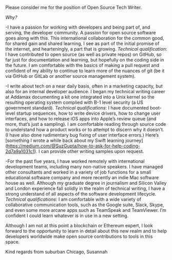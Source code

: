 Please consider me for the position of Open Source Tech Writer.

*Why?*

-I have a passion for working with developers and being part of, and serving, the developer community. A passion for open source software goes along with this. This international collaboration for the common good, for shared gain and shared learning, I see as part of the initial promise of the internet, and hearteningly, a part that is growing. *Technical qualification*: I have contributed to open source (as well as private repos) on GitHub, so far just for documentation and learning, but hopefully on the coding side in the future. I am comfortable with the basics of making a pull request and confident of my ability to continue to learn more of the nuances of git (be it via GitHub or GitLab or another source management system).

-I write about tech on a near daily basis, often in a marketing capacity, but also for an internal developer audience. I began my technical writing career at Addamax documenting a kit one integrated into a Unix kernel so the resulting operating system complied with B-1 level security (a US government standard). *Technical qualifications*: I have documented boot-level startup sequences, how to write device drivers, how to change user interfaces, and how to release iOS apps into Apple’s review queue (and more, that’s just a sampling). I am comfortable reading through source code to understand how a product works or to attempt to discern why it doesn’t. (I have also done rudimentary bug fixing of user interface errors.) Here’s [something I wrote a while back about my Swift learning journey] (https://medium.com/@SuzGupta/how-to-ask-for-help-coding-2d7a9a1031c1). I can provide other writing samples upon request. 

-For the past five years, I have worked remotely with international development teams, including many non-native speakers. I have managed other consultants and worked in a variety of job functions for a small educational software company and more recently an indie Mac software house as well. Although my graduate degree in journalism and Silicon Valley and London experience fall solidly in the realm of technical writing, I have a strong understand of all aspects of the software development lifecycle. *Technical qualifications*: I am comfortable with a wide variety of collaborative communication tools, such as the Google suite, Slack, Skype, and even some more arcane apps such as TeamSpeak and TeamViewer. I’m confident I could learn whatever is in use in a new setting.

Although I am not at this point a blockchain or Ethereum expert, I look forward to the opportunity to learn in detail about this new realm and to help developers worldwide make open source contributions to tools in this space.

Kind regards from suburban Chicago,
Susannah

